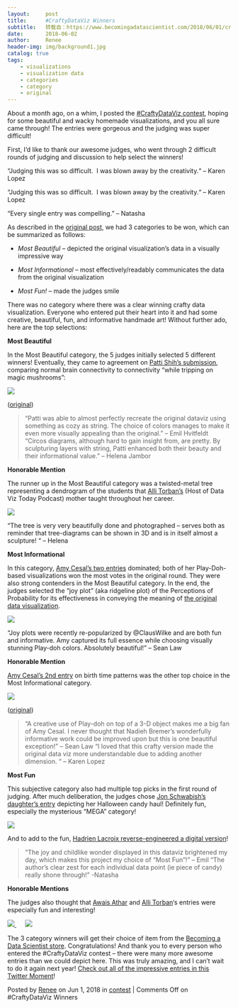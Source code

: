 ```yaml
---
layout:     post
title:      #CraftyDataViz Winners
subtitle:   转载自：https://www.becomingadatascientist.com/2018/06/01/craftydataviz-winners/
date:       2018-06-02
author:     Renee
header-img: img/background1.jpg
catalog: true
tags:
    - visualizations
    - visualization data
    - categories
    - category
    - original
---
```


About a month ago, on a whim, I posted the [#CraftyDataViz contest](https://www.becomingadatascientist.com/2018/05/05/craftydataviz-contest), hoping for some beautiful and wacky homemade visualizations, and you all sure came through! The entries were gorgeous and the judging was super difficult!

First, I’d like to thank our awesome judges, who went through 2 difficult rounds of judging and discussion to help select the winners!



“Judging this was so difficult.  I was blown away by the creativity.“ – Karen Lopez

> 
“Judging this was so difficult.  I was blown away by the creativity.“ – Karen Lopez

“Every single entry was compelling.” – Natasha


As described in the [original post](https://www.becomingadatascientist.com/2018/05/05/craftydataviz-contest), we had 3 categories to be won, which can be summarized as follows:

- *Most Beautiful* – depicted the original visualization’s data in a visually impressive way

- *Most Informational* – most effectively/readably communicates the data from the original visualization

- *Most Fun!* – made the judges smile


There was no category where there was a clear winning crafty data visualization. Everyone who entered put their heart into it and had some creative, beautiful, fun, and informative handmade art! Without further ado, here are the top selections:

**Most Beautiful**

In the Most Beautiful category, the 5 judges initially selected 5 different winners! Eventually, they came to agreement on [Patti Shih’s submission](https://twitter.com/pattithepotato/status/998336830662758409), comparing normal brain connectivity to connectivity “while tripping on magic mushrooms”:

[![](https://www.becomingadatascientist.com/wp-content/uploads/2018/06/DdrLOgeUQAEqvUw-1024x609.jpg)
](https://www.becomingadatascientist.com/wp-content/uploads/2018/06/DdrLOgeUQAEqvUw.jpg)

([original](https://twitter.com/pattithepotato/status/998336830662758409/photo/1?ref_src=twsrc%5Etfw&ref_url=https%3A%2F%2Ftwitter.com%2Fpattithepotato%2Fstatus%2F998336830662758409))

> “Patti was able to almost perfectly recreate the original dataviz using something as cozy as string. The choice of colors manages to make it even more visually appealing than the original.” – Emil Hvitfeldt
“Circos diagrams, although hard to gain insight from, are pretty. By sculpturing layers with string, Patti enhanced both their beauty and their informational value.” – Helena Jambor

**Honorable Mention**

The runner up in the Most Beautiful category was a twisted-metal tree representing a dendrogram of the students that [Alli Torban’s](https://twitter.com/DataVizToday/status/994955972807413763) (Host of Data Viz Today Podcast) mother taught throughout her career.

[![](https://www.becomingadatascientist.com/wp-content/uploads/2018/06/Dc7JjUUX0AAbYCR-1024x1024.jpg)
](https://www.becomingadatascientist.com/wp-content/uploads/2018/06/Dc7JjUUX0AAbYCR.jpg)

> 
“The tree is very very beautifully done and photographed – serves both as reminder that tree-diagrams can be shown in 3D and is in itself almost a sculpture! “ – Helena


**Most Informational**

In this category, [Amy Cesal’s two entries](https://twitter.com/search?f=tweets&vertical=default&q=from%3A%40amycesal%20%23CraftyDataViz&src=typd) dominated; both of her Play-Doh-based visualizations won the most votes in the original round. They were also strong contenders in the Most Beautiful category. In the end, the judges selected the “joy plot” (aka ridgeline plot) of the Perceptions of Probability for its effectiveness in conveying the meaning of [the original data visualization](https://github.com/zonination/perceptions/blob/master/joy1.png).

[![](https://www.becomingadatascientist.com/wp-content/uploads/2018/06/Dcsft4GXkAA_9HV-819x1024.jpg)
](https://www.becomingadatascientist.com/wp-content/uploads/2018/06/Dcsft4GXkAA_9HV.jpg)

> 
“Joy plots were recently re-popularized by @ClausWilke and are both fun and informative. Amy captured its full essence while choosing visually stunning Play-doh colors. Absolutely beautiful!” – Sean Law


**Honorable Mention**

[Amy Cesal’s 2nd entry](https://twitter.com/AmyCesal/status/999447156716195840) on birth time patterns was the other top choice in the Most Informational category.

[![](https://www.becomingadatascientist.com/wp-content/uploads/2018/06/Dd6_mCBU0AE09Ld-819x1024.jpg)
](https://www.becomingadatascientist.com/wp-content/uploads/2018/06/Dd6_mCBU0AE09Ld.jpg)

([original](https://blogs.scientificamerican.com/sa-visual/why-are-so-many-babies-born-around-8-00-a-m))

> “A creative use of Play-doh on top of a 3-D object makes me a big fan of Amy Cesal. I never thought that Nadieh Bremer’s wonderfully informative work could be improved upon but this is one beautiful exception!” – Sean Law
“I loved that this crafty version made the original data viz more understandable due to adding another dimension. “ – Karen Lopez

**Most Fun**

This subjective category also had multiple top picks in the first round of judging. After much deliberation, the judges chose [Jon Schwabish’s daughter’s entry](https://twitter.com/jschwabish/status/926088197867753474) depicting her Halloween candy haul! Definitely fun, especially the mysterious “MEGA” category!

[![](https://www.becomingadatascientist.com/wp-content/uploads/2018/06/DNogTWEX4AAoTKM-1024x768.jpg)
](https://www.becomingadatascientist.com/wp-content/uploads/2018/06/DNogTWEX4AAoTKM.jpg)

And to add to the fun, [Hadrien Lacroix reverse-engineered a digital version](https://twitter.com/hadrienlcrx/status/926185297905356800)!

> “The joy and childlike wonder displayed in this dataviz brightened my day, which makes this project my choice of “Most Fun”!” – Emil
“The author’s clear zest for each individual data point (ie piece of candy) really shone through!” -Natasha

**Honorable Mentions**

The judges also thought that [Awais Athar](https://twitter.com/awaisathar/status/994968176919183360) and [Alli Torban](https://twitter.com/DataVizToday/status/994289509679419392)‘s entries were especially fun and interesting!

[![](https://www.becomingadatascientist.com/wp-content/uploads/2018/06/Dc7U1xhWAAEq61y-300x300.jpg)
](https://www.becomingadatascientist.com/wp-content/uploads/2018/06/Dc7U1xhWAAEq61y.jpg)     [![](https://www.becomingadatascientist.com/wp-content/uploads/2018/06/Dcxsf1DVwAAQzlw-300x225.jpg)
](https://www.becomingadatascientist.com/wp-content/uploads/2018/06/Dcxsf1DVwAAQzlw.jpg)

The 3 category winners will get their choice of item from the [Becoming a Data Scientist store](https://teespring.com/stores/becoming-a-data-scientist). Congratulations! And thank you to every person who entered the #CraftyDataViz contest – there were many more awesome entries than we could depict here. This was truly amazing, and I can’t wait to do it again next year! [Check out all of the impressive entries in this Twitter Moment](https://twitter.com/i/moments/993220602801610752)!









Posted by [Renee](https://www.becomingadatascientist.com/author/renee) on Jun 1, 2018 in [contest](https://www.becomingadatascientist.com/category/contest) | Comments Off on #CraftyDataViz Winners 




